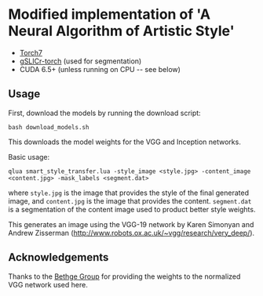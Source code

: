 # Modified implementation of 'A Neural Algorithm of Artistic Style'

- [Torch7](https://github.com/torch/torch7)
- [gSLICr-torch](https://github.com/jhjin/gSLICr-torch) (used for segmentation)
- CUDA 6.5+ (unless running on CPU -- see below)

## Usage

First, download the models by running the download script:

```
bash download_models.sh
```

This downloads the model weights for the VGG and Inception networks.

Basic usage:

```
qlua smart_style_transfer.lua -style_image <style.jpg> -content_image <content.jpg> -mask_labels <segment.dat>
```

where `style.jpg` is the image that provides the style of the final generated image, and `content.jpg` is the image that provides the content. `segment.dat` is a segmentation of the content image used to product better style weights.

This generates an image using the VGG-19 network by Karen Simonyan and Andrew Zisserman (http://www.robots.ox.ac.uk/~vgg/research/very_deep/).

## Acknowledgements

Thanks to the [Bethge Group](http://bethgelab.org/deepneuralart/) for providing the weights to the normalized VGG network used here.
